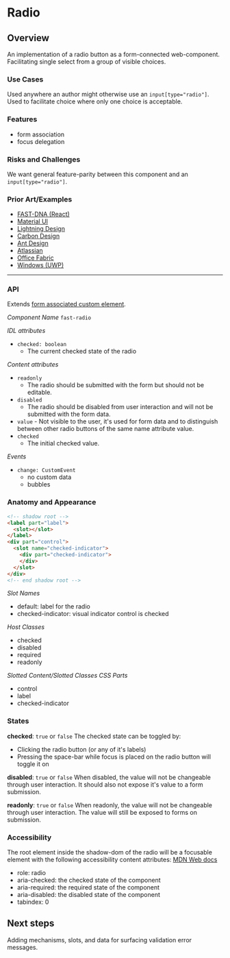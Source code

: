 # Radio

## Overview
An implementation of a radio button as a form-connected web-component. Facilitating single select from a group of visible choices.

### Use Cases
Used anywhere an author might otherwise use an `input[type="radio"]`. Used to facilitate choice where only one choice is acceptable.
  
### Features
- form association
- focus delegation

### Risks and Challenges
We want general feature-parity between this component and an `input[type="radio"]`.

### Prior Art/Examples
- [FAST-DNA (React)](https://explore.fast.design/components/radio)
- [Material UI](https://material-ui.com/components/radio-buttons/)
- [Lightning Design](https://www.lightningdesignsystem.com/components/radio-group/)
- [Carbon Design](https://www.carbondesignsystem.com/components/radio-button/code)
- [Ant Design](https://ant.design/components/radio/)
- [Atlassian](https://atlaskit.atlassian.com/packages/core/radio)
- [Office Fabric](https://developer.microsoft.com/en-us/fluentui#/controls/web/choicegroup)
- [Windows (UWP)](https://docs.microsoft.com/en-us/windows/uwp/design/controls-and-patterns/radio-button)
---

### API
Extends [form associated custom element](../form-associated/form-associated-custom-element.md).

*Component Name*
`fast-radio`

*IDL attributes*
- `checked: boolean`
  - The current checked state of the radio

*Content attributes*
- `readonly`
  - The radio should be submitted with the form but should not be editable.
- `disabled`
  - The radio should be disabled from user interaction and will not be submitted with the form data.
- `value` - Not visible to the user, it's used for form data and to distinguish between other radio buttons of the same name attribute value.
- `checked`
  - The initial checked value. 
  
*Events*
- `change: CustomEvent`
  - no custom data
  - bubbles

### Anatomy and Appearance

```HTML
<!-- shadow root -->
<label part="label">
  <slot></slot>
</label>
<div part="control">
  <slot name="checked-indicator">
    <div part="checked-indicator">
    </div>
  </slot>
</div>
<!-- end shadow root -->
```

*Slot Names*
- default: label for the radio
- checked-indicator: visual indicator control is checked

*Host Classes*
- checked
- disabled
- required
- readonly

*Slotted Content/Slotted Classes*
*CSS Parts*
- control
- label
- checked-indicator

### States
**checked**: `true` or `false`
The checked state can be toggled by:
- Clicking the radio button (or any of it's labels)
- Pressing the space-bar while focus is placed on the radio button will toggle it on

**disabled**: `true` or `false`
When disabled, the value will not be changeable through user interaction. It should also not expose it's value to a form submission.

**readonly**: `true` or `false`
When readonly, the value will not be changeable through user interaction. The value will still be exposed to forms on submission.

### Accessibility
The root element inside the shadow-dom of the radio will be a focusable element with the following accessibility content attributes:
[MDN Web docs](https://developer.mozilla.org/en-US/docs/Web/Accessibility/ARIA/ARIA_Techniques/Using_the_radio_role)
- role: radio
- aria-checked: the checked state of the component
- aria-required: the required state of the component
- aria-disabled: the disabled state of the component
- tabindex: 0

## Next steps
Adding mechanisms, slots, and data for surfacing validation error messages.